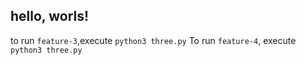 
## hello, worls!

to run `feature-3`,execute `python3 three.py`
To run `feature-4`, execute `python3 three.py`

